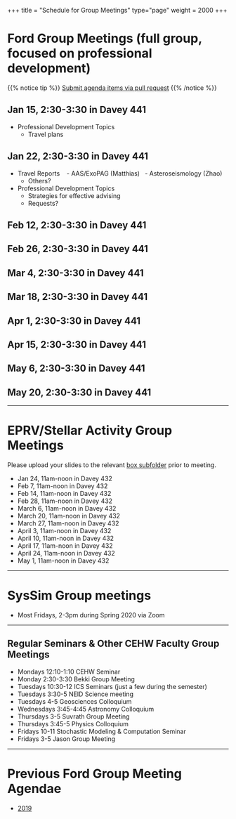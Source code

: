 +++
title = "Schedule for Group Meetings"
type="page"
weight = 2000
+++

# Ford Group Meetings (full group, focused on professional development)
{{% notice tip %}}
[Submit agenda items via pull request](https://github.com/eford/GroupLabManual/blob/master/content/schedule/_index.md)
{{% /notice %}}

## Jan 15, 2:30-3:30 in Davey 441
- Professional Development Topics
   - Travel plans 

## Jan 22, 2:30-3:30 in Davey 441
- Travel Reports
   - AAS/ExoPAG (Matthias)
   - Asteroseismology (Zhao)
   - Others?
- Professional Development Topics
   - Strategies for effective advising
   - Requests?

## Feb 12, 2:30-3:30 in Davey 441
## Feb 26, 2:30-3:30 in Davey 441
## Mar  4, 2:30-3:30 in Davey 441
## Mar 18, 2:30-3:30 in Davey 441
## Apr  1, 2:30-3:30 in Davey 441
## Apr 15, 2:30-3:30 in Davey 441
## May  6, 2:30-3:30 in Davey 441
## May  20, 2:30-3:30 in Davey 441

------------------------------

# EPRV/Stellar Activity Group Meetings
Please upload your slides to the relevant [box subfolder](https://psu.app.box.com/folder/73137281610) prior to meeting.

- Jan 24, 11am-noon in Davey 432
- Feb  7, 11am-noon in Davey 432
- Feb 14, 11am-noon in Davey 432
- Feb 28, 11am-noon in Davey 432
- March  6, 11am-noon in Davey 432
- March 20, 11am-noon in Davey 432
- March 27, 11am-noon in Davey 432
- April  3, 11am-noon in Davey 432
- April 10, 11am-noon in Davey 432
- April 17, 11am-noon in Davey 432
- April 24, 11am-noon in Davey 432
- May  1, 11am-noon in Davey 432

------------------------------

# SysSim Group meetings
- Most Fridays, 2-3pm during Spring 2020 via Zoom

------------------------------
## Regular Seminars & Other CEHW Faculty Group Meetings
- Mondays 12:10-1:10 CEHW Seminar
- Monday 2:30-3:30  Bekki Group Meeting
- Tuesdays 10:30-12 ICS Seminars (just a few during the semester)
- Tuesdays 3:30-5 NEID Science meeting
- Tuesdays 4-5 Geosciences Colloquium
- Wednesdays 3:45-4:45 Astronomy Colloquium
- Thursdays 3-5 Suvrath Group Meeting
- Thursdays 3:45-5 Physics Colloquium
- Fridays 10-11 Stochastic Modeling & Computation Seminar
- Fridays 3-5 Jason Group Meeting


------------------------------
# Previous Ford Group Meeting Agendae
- [2019](2019)
